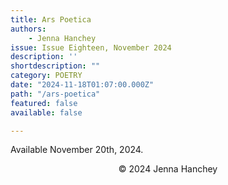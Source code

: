 ```yaml
---
title: Ars Poetica
authors:
    - Jenna Hanchey
issue: Issue Eighteen, November 2024
description: ''
shortdescription: ""
category: POETRY
date: "2024-11-18T01:07:00.000Z"
path: "/ars-poetica"
featured: false
available: false

---
```


Available November 20th, 2024.


<p style="text-align: center;">© 2024 Jenna Hanchey</p>

